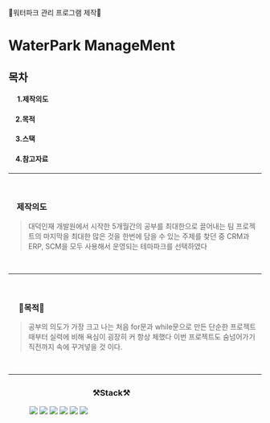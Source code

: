 🌊워터파크 관리 프로그램 제작🌊
# WaterPark ManageMent

## 목차
  #### 　 1.제작의도  
  ####  　2.목적  
  ####  　3.스택  
  ####  　4.참고자료  
----
<br/>

### 　제작의도
>대덕인재 개발원에서 시작한 5개월간의 공부를 최대한으로 끌어내는
>팀 프로젝트의 마지막을 최대한 많은 것을 한번에 담을 수 있는 주제를
>찾던 중 CRM과 ERP, SCM을 모두 사용해서 운영되는 테마파크를 선택하였다
<br/>

----
<br/>

### 　 🥅목적🥅
>공부의 의도가 가장 크고 나는 처음 for문과 while문으로 만든
>단순한 프로젝트 때부터 실력에 비해 욕심이 굉장히 커 항상 체했다
>이번 프로젝트도 숨넘어가기 직전까지 속에 꾸겨넣을 것 이다.
<br/>

----

### 　　　　　　　　　　 ⚒Stack⚒
　　　<a href="https://velog.io/@colorful-stars" target="_blank"><img src="https://img.shields.io/badge/Java-007396?style=flat-square&logo=Java&logoColor=white"/></a>
<a href="https://velog.io/@colorful-stars" target="_blank"><img src="https://img.shields.io/badge/JavaScript-F7DF1E?style=flat-square&logo=JavaScript&logoColor=black"/></a>
<a href="https://velog.io/@colorful-stars" target="_blank"><img src="https://img.shields.io/badge/Spring-6DB33F?style=flat-square&logo=Spring&logoColor=white"/></a>
<a href="https://velog.io/@colorful-stars" target="_blank"><img src="https://img.shields.io/badge/Oracle-F80000?style=flat-square&logo=Oracle&logoColor=white"/></a>
<a href="https://velog.io/@colorful-stars" target="_blank"><img src="https://img.shields.io/badge/Amazon-FF9900?style=flat-square&logo=Amazon&logoColor=black"/></a>
<a href="https://velog.io/@colorful-stars" target="_blank"><img src="https://img.shields.io/badge/jQuery-0769AD?style=flat-square&logo=jQuery&logoColor=white"/></a>
